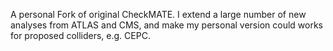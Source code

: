 A personal Fork of original CheckMATE.
I extend a large number of new analyses from ATLAS and CMS, and make my personal version could works for proposed colliders, e.g. CEPC.
